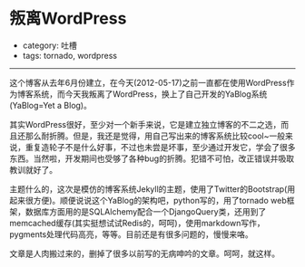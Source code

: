 # 叛离WordPress
- category: 吐槽
- tags: tornado, wordpress

---

这个博客从去年6月份建立，在今天(2012-05-17)之前一直都在使用WordPress作为博客系统，而今天我叛离了WordPress，换上了自己开发的YaBlog系统(YaBlog=Yet a Blog)。

其实WordPress很好，至少对一个新手来说，它是建立独立博客的不二之选，而且还那么耐折腾。但是，我还是觉得，用自己写出来的博客系统比较cool~一般来说，重复造轮子不是什么好事，不过也未尝是坏事，至少通过开发它，学会了很多东西。当然啦，开发期间也受够了各种bug的折腾。犯错不可怕，改正错误并吸取教训就好了。

主题什么的，这次是模仿的博客系统Jekyll的主题，使用了Twitter的Bootstrap(用起来很方便)。顺便说说这个YaBlog的架构吧，python写的，用了tornado web框架，数据库方面用的是SQLAlchemy配合一个DjangoQuery类，还用到了memcached缓存(其实挺想试试Redis的，呵呵)，使用markdown写作，pygments处理代码高亮，等等。目前还是有很多问题的，慢慢来咯。

文章是人肉搬过来的，删掉了很多以前写的无病呻吟的文章。呵呵，就这样。